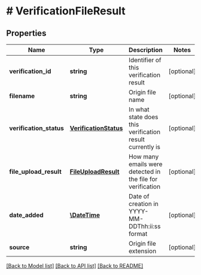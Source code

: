 # # VerificationFileResult

## Properties

Name | Type | Description | Notes
------------ | ------------- | ------------- | -------------
**verification_id** | **string** | Identifier of this verification result | [optional]
**filename** | **string** | Origin file name | [optional]
**verification_status** | [**VerificationStatus**](VerificationStatus.md) | In what state does this verification result currently is | [optional]
**file_upload_result** | [**FileUploadResult**](FileUploadResult.md) | How many emails were detected in the file for verification | [optional]
**date_added** | [**\DateTime**](\DateTime.md) | Date of creation in YYYY-MM-DDThh:ii:ss format | [optional]
**source** | **string** | Origin file extension | [optional]

[[Back to Model list]](../../README.md#models) [[Back to API list]](../../README.md#endpoints) [[Back to README]](../../README.md)
